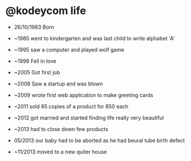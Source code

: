 @kodeycom  life
===============

- 26/10/1983 Born
- ~1985 went to kindergarten and was last child to write alphabet 'A'

- ~1995 saw a computer and played wolf game
- ~1998 Fell in love
- ~2005 Got first job
- ~2008 Saw a startup and was blown 
- ~2009 wrote first web application to make greeting cards 
- ~2011 sold 85 copies of a product for 850 each 
- ~2012 got married and started finding life really very beautiful
- ~2013 had to close down few products 
- 05/2013 our baby had to be aborted as he had beural tube birth defect 
- ~11/2013 moved to a new quiter house


